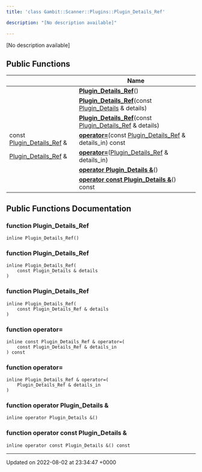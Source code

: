 ```yaml
---
title: 'class Gambit::Scanner::Plugins::Plugin_Details_Ref'

description: "[No description available]"

---
```









[No description available]

## Public Functions

|                | Name           |
| -------------- | -------------- |
| | **[Plugin_Details_Ref](/documentation/code/colliderbit_development/classes/classgambit_1_1scanner_1_1plugins_1_1plugin__details__ref/#function-plugin-details-ref)**() |
| | **[Plugin_Details_Ref](/documentation/code/colliderbit_development/classes/classgambit_1_1scanner_1_1plugins_1_1plugin__details__ref/#function-plugin-details-ref)**(const [Plugin_Details](/documentation/code/colliderbit_development/classes/structgambit_1_1scanner_1_1plugins_1_1plugin__details/) & details) |
| | **[Plugin_Details_Ref](/documentation/code/colliderbit_development/classes/classgambit_1_1scanner_1_1plugins_1_1plugin__details__ref/#function-plugin-details-ref)**(const [Plugin_Details_Ref](/documentation/code/colliderbit_development/classes/classgambit_1_1scanner_1_1plugins_1_1plugin__details__ref/) & details) |
| const [Plugin_Details_Ref](/documentation/code/colliderbit_development/classes/classgambit_1_1scanner_1_1plugins_1_1plugin__details__ref/) & | **[operator=](/documentation/code/colliderbit_development/classes/classgambit_1_1scanner_1_1plugins_1_1plugin__details__ref/#function-operator=)**(const [Plugin_Details_Ref](/documentation/code/colliderbit_development/classes/classgambit_1_1scanner_1_1plugins_1_1plugin__details__ref/) & details_in) const |
| [Plugin_Details_Ref](/documentation/code/colliderbit_development/classes/classgambit_1_1scanner_1_1plugins_1_1plugin__details__ref/) & | **[operator=](/documentation/code/colliderbit_development/classes/classgambit_1_1scanner_1_1plugins_1_1plugin__details__ref/#function-operator=)**([Plugin_Details_Ref](/documentation/code/colliderbit_development/classes/classgambit_1_1scanner_1_1plugins_1_1plugin__details__ref/) & details_in) |
| | **[operator Plugin_Details &](/documentation/code/colliderbit_development/classes/classgambit_1_1scanner_1_1plugins_1_1plugin__details__ref/#function-operator-plugin-details-&)**() |
| | **[operator const Plugin_Details &](/documentation/code/colliderbit_development/classes/classgambit_1_1scanner_1_1plugins_1_1plugin__details__ref/#function-operator-const-plugin-details-&)**() const |

## Public Functions Documentation

### function Plugin_Details_Ref

```
inline Plugin_Details_Ref()
```


### function Plugin_Details_Ref

```
inline Plugin_Details_Ref(
    const Plugin_Details & details
)
```


### function Plugin_Details_Ref

```
inline Plugin_Details_Ref(
    const Plugin_Details_Ref & details
)
```


### function operator=

```
inline const Plugin_Details_Ref & operator=(
    const Plugin_Details_Ref & details_in
) const
```


### function operator=

```
inline Plugin_Details_Ref & operator=(
    Plugin_Details_Ref & details_in
)
```


### function operator Plugin_Details &

```
inline operator Plugin_Details &()
```


### function operator const Plugin_Details &

```
inline operator const Plugin_Details &() const
```


-------------------------------

Updated on 2022-08-02 at 23:34:47 +0000